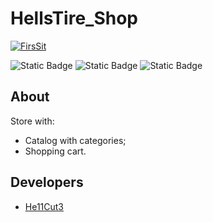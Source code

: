 # HellsTire_Shop

<a href="https://ibb.co/RyNK72v"><img src="https://i.ibb.co/4d2LJWm/FirsSit.png" alt="FirsSit" border="0"></a>

![Static Badge](https://img.shields.io/badge/Framework-ASP.NET_6.0-purple?logo=dotnet) ![Static Badge](https://img.shields.io/badge/Language-C%23-purple?logo=csharp) ![Static Badge](https://img.shields.io/badge/DataBase-MSSQL-purple?logo=microsoftsqlserver)


## About

Store with:
* Сatalog with categories;
* Shopping cart.

## Developers

- [He11Cut3](https://github.com/He11Cut3)

